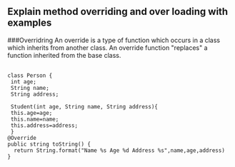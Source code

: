 ## Explain method overriding and over loading with examples

###Overridring
An override is a type of function which occurs in a class which inherits from another class. An override function "replaces" a function inherited from the base class.


<pre> <code>
class Person {  
 int age;  
 String name;  
 String address;  

 Student(int age, String name, String address){  
 this.age=age;  
 this.name=name;  
 this.address=address;  
 }  
@Override
public string toString() {
  return String.format("Name %s Age %d Address %s",name,age,address)
}
</code></pre>
